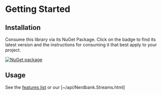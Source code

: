 # Getting Started

## Installation

Consume this library via its NuGet Package.
Click on the badge to find its latest version and the instructions for consuming it that best apply to your project.

[![NuGet package](https://img.shields.io/nuget/v/Nerdbank.Streams.svg)](https://nuget.org/packages/Nerdbank.Streams)

## Usage

See the [features list](features.md) or our [~/api/Nerdbank.Streams.html]
